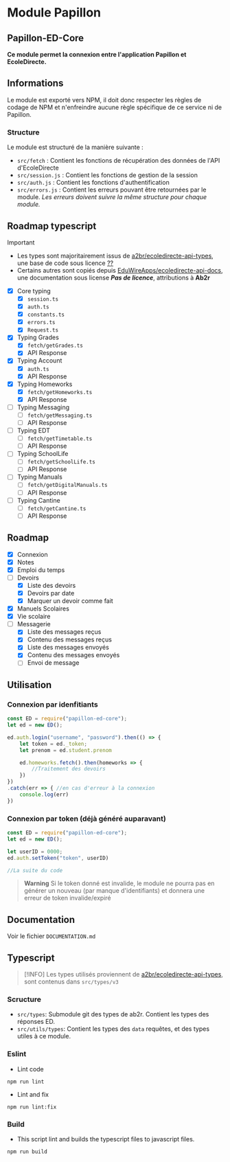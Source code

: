 # Module Papillon
## Papillon-ED-Core

**Ce module permet la connexion entre l'application Papillon et EcoleDirecte.**

## Informations

Le module est exporté vers NPM, il doit donc respecter les règles de codage de NPM et n'enfreindre aucune règle spécifique de ce service ni de Papillon.

### Structure

Le module est structuré de la manière suivante :
- `src/fetch` : Contient les fonctions de récupération des données de l'API d'EcoleDirecte
- `src/session.js` : Contient les fonctions de gestion de la session
- `src/auth.js` : Contient les fonctions d'authentification
- `src/errors.js` : Contient les erreurs pouvant être retournées par le module. *Les erreurs doivent suivre la même structure pour chaque module.*

## Roadmap typescript
> [!IMPORTANT]
> - Les types sont majoritairement issus de [a2br/ecoledirecte-api-types](https://github.com/a2br/ecoledirecte-api-types), une base de code sous licence [??]()
> - Certains autres sont copiés depuis [EduWireApps/ecoledirecte-api-docs](https://github.com/EduWireApps/ecoledirecte-api-docs), une documentation sous license **_Pas de licence_**, attributions à **Ab2r** 

- [x] Core typing
  - [x] `session.ts`
  - [x] `auth.ts`
  - [x] `constants.ts`
  - [x] `errors.ts`
  - [x] `Request.ts`
- [x] Typing Grades
  - [x] `fetch/getGrades.ts`
  - [x] API Response
- [x] Typing Account
  - [x] `auth.ts`
  - [x] API Response
- [x] Typing Homeworks
  - [x] `fetch/getHomeworks.ts`
  - [x] API Response
- [ ] Typing Messaging 
  - [ ] `fetch/getMessaging.ts`
  - [ ] API Response
- [ ] Typing EDT
  - [ ] `fetch/getTimetable.ts`
  - [ ] API Response
- [ ] Typing SchoolLife
  - [ ] `fetch/getSchoolLife.ts`
  - [ ] API Response
- [ ] Typing Manuals
  - [ ] `fetch/getDigitalManuals.ts`
  - [ ] API Response
- [ ] Typing Cantine
  - [ ] `fetch/getCantine.ts`
  - [ ] API Response

## Roadmap
- [x] Connexion
- [x] Notes
- [x] Emploi du temps
- [ ] Devoirs
  - [x] Liste des devoirs
  - [x] Devoirs par date
  - [x] Marquer un devoir comme fait
- [x] Manuels Scolaires
- [x] Vie scolaire 
- [ ] Messagerie
  - [x] Liste des messages reçus
  - [x] Contenu des messages reçus
  - [x] Liste des messages envoyés
  - [x] Contenu des messages envoyés
  - [ ] Envoi de message
  
## Utilisation

### Connexion par idenfitiants
```javascript
const ED = require("papillon-ed-core");
let ed = new ED();

ed.auth.login("username", "password").then(() => {
    let token = ed._token;
    let prenom = ed.student.prenom

    ed.homeworks.fetch().then(homeworks => {
        //Traitement des devoirs
    })
})
.catch(err => { //en cas d'erreur à la connexion
    console.log(err)
})
```

### Connexion par token (déjà généré auparavant)
```javascript
const ED = require("papillon-ed-core");
let ed = new ED();

let userID = 0000;
ed.auth.setToken("token", userID)

//La suite du code
```
> **Warning**
> Si le token donné est invalide, le module ne pourra pas en générer un nouveau (par manque d'identifiants) et donnera une erreur de token invalide/expiré

## Documentation
Voir le fichier `DOCUMENTATION.md`

## Typescript

> [!INFO]
> Les types utilisés proviennent de [a2br/ecoledirecte-api-types](https://github.com/a2br/ecoledirecte-api-types), sont contenus dans `src/types/v3`

### Scructure

- `src/types`: Submodule git des types de ab2r. Contient les types des réponses ED.
- `src/utils/types`: Contient les types des `data` requêtes, et des types utiles à ce module.

### Eslint

- Lint code

```shell
npm run lint
```

- Lint and fix

```shell
npm run lint:fix
```

### Build

- This script lint and builds the typescript files to javascript files.
```shell
npm run build
```

